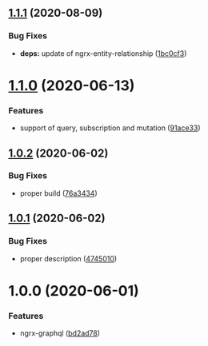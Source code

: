 ## [1.1.1](https://github.com/satanTime/ngrx-graphql/compare/v1.1.0...v1.1.1) (2020-08-09)

### Bug Fixes

-   **deps:** update of ngrx-entity-relationship ([1bc0cf3](https://github.com/satanTime/ngrx-graphql/commit/1bc0cf3a6bb57872bbb38cd974830007fb75cc38))

# [1.1.0](https://github.com/satanTime/ngrx-graphql/compare/v1.0.2...v1.1.0) (2020-06-13)

### Features

-   support of query, subscription and mutation ([91ace33](https://github.com/satanTime/ngrx-graphql/commit/91ace33f86c8595f32770c27deb322ba6dc13cbf))

## [1.0.2](https://github.com/satanTime/ngrx-graphql/compare/v1.0.1...v1.0.2) (2020-06-02)

### Bug Fixes

-   proper build ([76a3434](https://github.com/satanTime/ngrx-graphql/commit/76a3434c95850f14e0b812e343eadada7d955e85))

## [1.0.1](https://github.com/satanTime/ngrx-graphql/compare/v1.0.0...v1.0.1) (2020-06-02)

### Bug Fixes

-   proper description ([4745010](https://github.com/satanTime/ngrx-graphql/commit/47450101aa75181a487cd1beaf25b1f372648879))

# 1.0.0 (2020-06-01)

### Features

-   ngrx-graphql ([bd2ad78](https://github.com/satanTime/ngrx-graphql/commit/bd2ad78cc1a1f4f784a9ede9a1f6d6a2f0231fe8))
